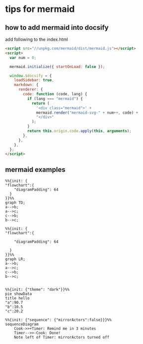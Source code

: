 # tips for mermaid

## how to add mermaid into docsify

add following to the index.html

```html
<script src="//unpkg.com/mermaid/dist/mermaid.js"></script>
<script>
  var num = 0;

  mermaid.initialize({ startOnLoad: false });

  window.$docsify = {
    loadSidebar: true,
    markdown: {
      renderer: {
        code: function (code, lang) {
          if (lang === "mermaid") {
            return (
              '<div class="mermaid">' +
              mermaid.render("mermaid-svg-" + num++, code) +
              "</div>"
            );
          }
          return this.origin.code.apply(this, arguments);
        },
      },
    },
  };
</script>
```

## mermaid examples

```mermaid
%%{init: {
"flowchart":{
    "diagramPadding": 64
  }
}}%%
graph TD;
a-->b;
a-->c;
c-->b;
b-->c;
```

```mermaid
%%{init: {
"flowchart":{

    "diagramPadding": 64

  }
}}%%
graph LR;
a-->b;
a-->c;
c-->b;
b-->c;
```

```mermaid

%%{init: {"theme": "dark"}}%%
pie showData
title hello
"a":90.7
"b":10.5
"c":20.2
```

```mermaid
%%{init: {"sequence": {"mirrorActors":false}}}%%
sequenceDiagram
    Cook->>+Timer: Remind me in 3 minutes
    Timer-->>-Cook: Done!
    Note left of Timer: mirrorActors turned off
```
